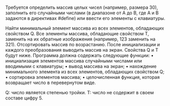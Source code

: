 Требуется определить массив целых чисел (например, размера 30), заполнить его случайными 
числами (в диапазоне от A до B, где A и B задаются в директивах #define) или ввести его 
элементы с клавиатуры. 

Найти минимальный элемент массива из всех элементов, обладающих свойством Q.
Все элементы массива, обладающие свойством T, заменить 
на их обратные изображения (например, 123 заменить на 321). 
Отсортировать массив по возрастанию.
После инициализации и каждого преобразования выводить массив на экран. Свойства Q и T будут ниже.
Программа должна содержать следующие функции:
• инициализация элементов массива случайными числами или вводимыми с
клавиатуры;
• вывод массива на экран;
• нахождение минимального элемента из всех элементов, обладающих
свойством Q;
• сортировка элементов массива;
• целочисленная функция, которая возвращает число в перевернутом виде.

Q: число является степенью тройки. T: число не содержит в своем составе
цифру 5.